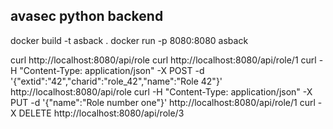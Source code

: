 ## avasec python backend

docker build -t asback .
docker run -p 8080:8080 asback

curl http://localhost:8080/api/role
curl http://localhost:8080/api/role/1
curl -H "Content-Type: application/json" -X POST -d '{"extid":"42","charid":"role_42","name":"Role 42"}' http://localhost:8080/api/role
curl -H "Content-Type: application/json" -X PUT -d '{"name":"Role number one"}' http://localhost:8080/api/role/1
curl -X DELETE http://localhost:8080/api/role/3
